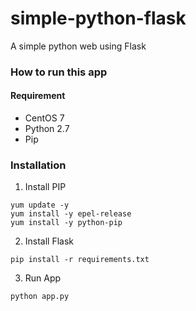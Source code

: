 # simple-python-flask
A simple python web using Flask

### How to run this app

#### Requirement

- CentOS 7
- Python 2.7
- Pip

### Installation

1. Install PIP

```
yum update -y
yum install -y epel-release
yum install -y python-pip
```

2. Install Flask

```
pip install -r requirements.txt
```

3. Run App

```
python app.py
```
